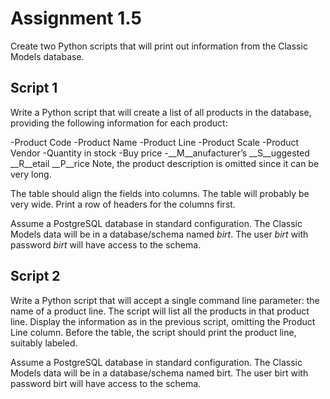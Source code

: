 Assignment 1.5
==============

Create two Python scripts that will print out information from the Classic Models database.

Script 1
---------

Write a Python script that will create a list of all products in the database, providing the following information for each product:

-Product Code
-Product Name
-Product Line
-Product Scale
-Product Vendor
-Quantity in stock
-Buy price
-__M__anufacturer’s __S__uggested __R__etail __P__rice
Note, the product description is omitted since it can be very long.

The table should align the fields into columns. The table will probably be very wide. Print a row of headers for the columns first.

Assume a PostgreSQL database in standard configuration. The Classic Models data will be in a database/schema named _birt_. The user _birt_ with password _birt_ will have access to the schema.

Script 2
--------

Write a Python script that will accept a single command line parameter: the name of a product line. The script will list all the products in that product line. Display the information as in the previous script, omitting the Product Line column. Before the table, the script should print the product line, suitably labeled.

Assume a PostgreSQL database in standard configuration. The Classic Models data will be in a database/schema named birt. The user birt with password birt will have access to the schema.